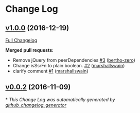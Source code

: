 # Change Log

## [v1.0.0](https://github.com/feathersjs/feathers-socketio-ssr/tree/v1.0.0) (2016-12-19)
[Full Changelog](https://github.com/feathersjs/feathers-socketio-ssr/compare/v0.0.2...v1.0.0)

**Merged pull requests:**

- Remove jQuery from peerDependencies [\#3](https://github.com/feathersjs/feathers-socketio-ssr/pull/3) ([bertho-zero](https://github.com/bertho-zero))
- Change isSsrFn to plain boolean. [\#2](https://github.com/feathersjs/feathers-socketio-ssr/pull/2) ([marshallswain](https://github.com/marshallswain))
- clarify comment [\#1](https://github.com/feathersjs/feathers-socketio-ssr/pull/1) ([marshallswain](https://github.com/marshallswain))

## [v0.0.2](https://github.com/feathersjs/feathers-socketio-ssr/tree/v0.0.2) (2016-11-09)


\* *This Change Log was automatically generated by [github_changelog_generator](https://github.com/skywinder/Github-Changelog-Generator)*